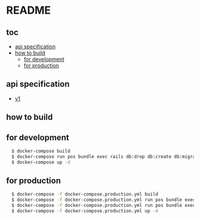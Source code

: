 # README

## toc
  * [api specification](#api-specification)
  * [how to build](#how-to-build)
    * [for development](#for-development)
    * [for production](#for-production) 


## api specification
  * [v1](https://github.com/t-sweets/pos/wiki/v1)

## how to build
## for development
  ```bash
    $ docker-compose build
    $ docker-compose run pos bundle exec rails db:drop db:create db:migrate db:seed
    $ docker-compose up -d
  ```

## for production
```bash
  $ docker-compose -f docker-compose.production.yml build
  $ docker-compose -f docker-compose.production.yml run pos bundle exec rails db:drop db:create db:migrate RAILS_ENV=production DISABLE_DATABASE_ENVIRONMENT_CHECK=1
  $ docker-compose -f docker-compose.production.yml run pos bundle exec rails r db/prd.seeds.rb
  $ docker-compose -f docker-compose.production.yml up -d
```
